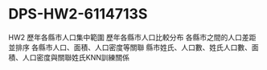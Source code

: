 # DPS-HW2-6114713S
HW2
   歷年各縣市人口集中範圍
   歷年各縣市人口比較分布
   各縣市之間的人口差距並排序
   各縣市人口、面積、人口密度等關聯
   縣市姓氏、人口數、姓氏人口數、面積、人口密度與關聯姓氏KNN訓練關係
